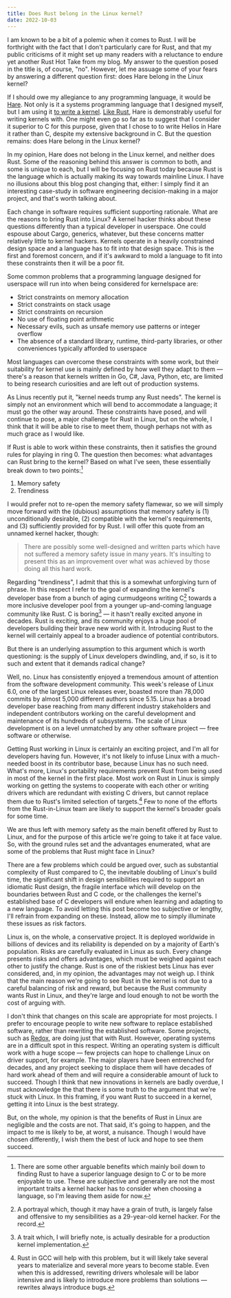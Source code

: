 ```yaml
---
title: Does Rust belong in the Linux kernel?
date: 2022-10-03
---
```


I am known to be a bit of a polemic when it comes to Rust. I will be forthright
with the fact that I don't particularly care for Rust, and that my public
criticisms of it might set up many readers with a reluctance to endure yet
another Rust Hot Take from my blog. My answer to the question posed in the title
is, of course, "no". However, let me assuage some of your fears by answering
a different question first: does Hare belong in the Linux kernel?

If I should owe my allegiance to any programming language, it would be
[Hare](https://harelang.org). Not only is it a systems programming language that
I designed myself, but I am using it [to write a kernel][helios]. [Like
Rust][redox], Hare is demonstrably useful for writing kernels with. One might
even go so far as to suggest that I consider it superior to C for this purpose,
given that I chose to to write Helios in Hare it rather than C, despite my
extensive background in C. But the question remains: does Hare belong in the
Linux kernel?

[helios]: https://git.sr.ht/~sircmpwn/helios
[redox]: https://www.redox-os.org/

In my opinion, Hare does not belong in the Linux kernel, and neither does Rust.
Some of the reasoning behind this answer is common to both, and some is unique
to each, but I will be focusing on Rust today because Rust is the language which
is actually making its way towards mainline Linux. I have no illusions about
this blog post changing that, either: I simply find it an interesting case-study
in software engineering decision-making in a major project, and that's worth
talking about.

Each change in software requires sufficient supporting rationale. What are the
reasons to bring Rust into Linux? A kernel hacker thinks about these questions
differently than a typical developer in userspace. One could espouse about
Cargo, generics, whatever, but these concerns matter relatively little to kernel
hackers. Kernels operate in a heavily constrained design space and a language
has to fit into that design space. This is the first and foremost concern, and
if it's awkward to mold a language to fit into these constraints then it will be
a poor fit.

Some common problems that a programming language designed for userspace will run
into when being considered for kernelspace are:

- Strict constraints on memory allocation
- Strict constraints on stack usage
- Strict constraints on recursion
- No use of floating point arithmetic
- Necessary evils, such as unsafe memory use patterns or integer overflow
- The absence of a standard library, runtime, third-party libraries, or other
  conveniences typically afforded to userspace

Most languages can overcome these constraints with some work, but their
suitability for kernel use is mainly defined by how well they adapt to them
&mdash; there's a reason that kernels written in Go, C#, Java, Python, etc, are
limited to being research curiosities and are left out of production systems.

As Linus recently put it, "kernel needs trump any Rust needs". The kernel is
simply not an environment which will bend to accommodate a language; it must go
the other way around. These constraints have posed, and will continue to pose, a
major challenge for Rust in Linux, but on the whole, I think that it will be
able to rise to meet them, though perhaps not with as much grace as I would
like.

If Rust is able to work within these constraints, then it satisfies the ground
rules for playing in ring 0. The question then becomes: what advantages can Rust
bring to the kernel? Based on what I've seen, these essentially break down to
two points:[^benefits]

1. Memory safety
2. Trendiness

[^benefits]: There are some other arguable benefits which mainly boil down to
  finding Rust to have a superior language design to C or to be more enjoyable
  to use. These are subjective and generally are not the most important traits
  a kernel hacker has to consider when choosing a language, so I'm leaving them
  aside for now.

I would prefer not to re-open the memory safety flamewar, so we will simply move
forward with the (dubious) assumptions that memory safety is (1) unconditionally
desirable, (2) compatible with the kernel's requirements, and (3) sufficiently
provided for by Rust. I will offer this quote from an unnamed kernel hacker,
though:

> There are possibly some well-designed and written parts which have not
> suffered a memory safety issue in many years. It's insulting to present this
> as an improvement over what was achieved by those doing all this hard work.

Regarding "trendiness", I admit that this is a somewhat unforgiving turn of
phrase. In this respect I refer to the goal of expanding the kernel's developer
base from a bunch of aging curmudgeons writing C[^ageism] towards a more
inclusive developer pool from a younger up-and-coming language community like
Rust. C is boring[^boring] &mdash; it hasn't really excited anyone in decades.
Rust is exciting, and its community enjoys a huge pool of developers building
their brave new world with it. Introducing Rust to the kernel will certainly
appeal to a broader audience of potential contributors.

[^boring]: A trait which, I will briefly note, is actually desirable for a
  production kernel implementation.

[^ageism]: A portrayal which, though it may have a grain of truth, is largely false
  and offensive to my sensibilities as a 29-year-old kernel hacker. For the
  record.

But there is an underlying assumption to this argument which is worth
questioning: is the supply of Linux developers dwindling, and, if so, is it to
such and extent that it demands radical change?

Well, no. Linux has consistently enjoyed a tremendous amount of attention from
the software development community. This week's release of Linux 6.0, one of the
largest Linux releases ever, boasted more than 78,000 commits by almost 5,000
different authors since 5.15. Linux has a broad developer base reaching from
many different industry stakeholders and independent contributors working on the
careful development and maintenance of its hundreds of subsystems. The scale of
Linux development is on a level unmatched by any other software project &mdash;
free software or otherwise.

Getting Rust working in Linux is certainly an exciting project, and I'm all for
developers having fun. However, it's not likely to infuse Linux with a
much-needed boost in its contributor base, because Linux has no such need.
What's more, Linux's portability requirements prevent Rust from being used in
most of the kernel in the first place. Most work on Rust in Linux is simply
working on getting the systems to cooperate with each other or writing drivers
which are redundant with existing C drivers, but cannot replace them due to
Rust's limited selection of targets.[^gcc] Few to none of the efforts from the
Rust-in-Linux team are likely to support the kernel's broader goals for some
time.

[^gcc]: Rust in GCC will help with this problem, but it will likely take several
  years to materialize and several more years to become stable. Even when this
  is addressed, rewriting drivers wholesale will be labor intensive and is
  likely to introduce more problems than solutions &mdash; rewrites always
  introduce bugs.

We are thus left with memory safety as the main benefit offered by Rust to
Linux, and for the purpose of this article we're going to take it at face value.
So, with the ground rules set and the advantages enumerated, what are some of
the problems that Rust might face in Linux?

There are a few problems which could be argued over, such as substantial
complexity of Rust compared to C, the inevitable doubling of Linux's build time,
the significant shift in design sensibilities required to support an idiomatic
Rust design, the fragile interface which will develop on the boundaries between
Rust and C code, or the challenges the kernel's established base of C developers
will endure when learning and adapting to a new language. To avoid letting this
post become too subjective or lengthy, I'll refrain from expanding on these.
Instead, allow me to simply illuminate these issues as risk factors.

Linux is, on the whole, a conservative project. It is deployed worldwide in
billions of devices and its reliability is depended on by a majority of Earth's
population. Risks are carefully evaluated in Linux as such. Every change
presents risks and offers advantages, which must be weighed against each other
to justify the change. Rust is one of the riskiest bets Linux has ever
considered, and, in my opinion, the advantages may not weigh up. I think that
the main reason we're going to see Rust in the kernel is not due to a careful
balancing of risk and reward, but because the Rust community wants Rust in
Linux, and they're large and loud enough to not be worth the cost of arguing
with.

I don't think that changes on this scale are appropriate for most projects. I
prefer to encourage people to write new software to replace established
software, rather than rewriting the established software. Some projects, such as
[Redox][redox], are doing just that with Rust. However, operating systems are in
a difficult spot in this respect. Writing an operating system is difficult work
with a huge scope &mdash; few projects can hope to challenge Linux on driver
support, for example. The major players have been entrenched for decades, and
any project seeking to displace them will have decades of hard work ahead of
them and will require a considerable amount of luck to succeed. Though I think
that new innovations in kernels are badly overdue, I must acknowledge the that
there is some truth to the argument that we're stuck with Linux. In this
framing, if you want Rust to succeed in a kernel, getting it into Linux is the
best strategy.

But, on the whole, my opinion is that the benefits of Rust in Linux are
negligible and the costs are not. That said, it's going to happen, and the
impact to me is likely to be, at worst, a nuisance. Though I would have chosen
differently, I wish them the best of luck and hope to see them succeed.
